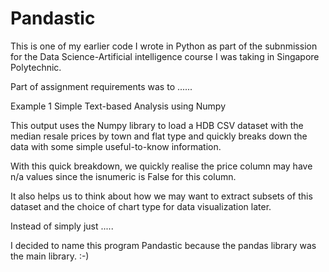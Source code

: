 # Pandastic

This is one of my earlier code I wrote in Python as part of the subnmission for the Data Science-Artificial intelligence course I was taking in Singapore Polytechnic.

Part of assignment requirements was to ......

Example 1 
Simple Text-based Analysis using Numpy


This output uses the Numpy library to load a HDB CSV dataset with the median resale prices by town and flat type and quickly breaks down the data with some simple useful-to-know information.

With this quick breakdown, we quickly realise the price column may have n/a values since the isnumeric is False for this column.

It also helps us to think about how we may want to extract subsets of this dataset and the choice of chart type for data visualization later.


Instead of simply just .....


I decided to name this program Pandastic because the pandas library was the main library. :-)
